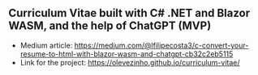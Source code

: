 ## Curriculum Vitae built with C# .NET and Blazor WASM, and the help of ChatGPT (MVP) 

- Medium article: https://medium.com/@lfilipecosta3/c-convert-your-resume-to-html-with-blazor-wasm-and-chatgpt-cb32c2eb5115
- Link for the project: https://olevezinho.github.io/curriculum-vitae/
